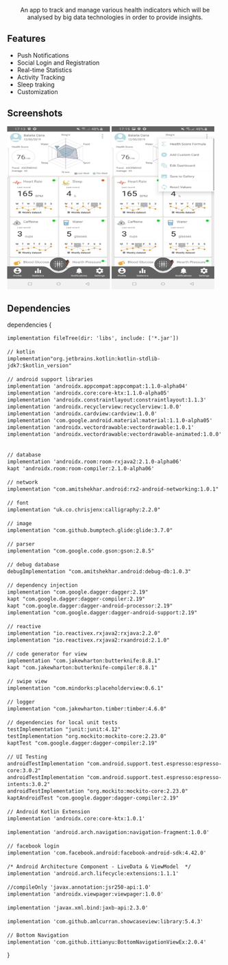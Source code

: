 <p align="center">An app to track and manage various health indicators which will be analysed by big data technologies in order to provide insights.</p>

## Features 

- Push Notifications
- Social Login and Registration
- Real-time Statistics
- Activity Tracking
- Sleep traking
- Customization

## Screenshots

<img src="https://github.com/Oana1234/Hector/blob/master/r2.jpg"  width="240px" height="380px"  />   <img src="https://github.com/Oana1234/Hector/blob/master/r1.jpg" width="240px" height="380px" />       


## Dependencies

dependencies {

    implementation fileTree(dir: 'libs', include: ['*.jar'])

    // kotlin
    implementation"org.jetbrains.kotlin:kotlin-stdlib-jdk7:$kotlin_version"

    // android support libraries
    implementation 'androidx.appcompat:appcompat:1.1.0-alpha04'
    implementation 'androidx.core:core-ktx:1.1.0-alpha05'
    implementation 'androidx.constraintlayout:constraintlayout:1.1.3'
    implementation 'androidx.recyclerview:recyclerview:1.0.0'
    implementation 'androidx.cardview:cardview:1.0.0'
    implementation 'com.google.android.material:material:1.1.0-alpha05'
    implementation 'androidx.vectordrawable:vectordrawable:1.0.1'
    implementation 'androidx.vectordrawable:vectordrawable-animated:1.0.0'


    // database
    implementation 'androidx.room:room-rxjava2:2.1.0-alpha06'
    kapt 'androidx.room:room-compiler:2.1.0-alpha06'

    // network
    implementation "com.amitshekhar.android:rx2-android-networking:1.0.1"

    // font
    implementation "uk.co.chrisjenx:calligraphy:2.2.0"

    // image
    implementation "com.github.bumptech.glide:glide:3.7.0"

    // parser
    implementation "com.google.code.gson:gson:2.8.5"

    // debug database
    debugImplementation "com.amitshekhar.android:debug-db:1.0.3"

    // dependency injection
    implementation "com.google.dagger:dagger:2.19"
    kapt "com.google.dagger:dagger-compiler:2.19"
    kapt "com.google.dagger:dagger-android-processor:2.19"
    implementation "com.google.dagger:dagger-android-support:2.19"

    // reactive
    implementation "io.reactivex.rxjava2:rxjava:2.2.0"
    implementation "io.reactivex.rxjava2:rxandroid:2.1.0"

    // code generator for view
    implementation "com.jakewharton:butterknife:8.8.1"
    kapt "com.jakewharton:butterknife-compiler:8.8.1"

    // swipe view
    implementation "com.mindorks:placeholderview:0.6.1"

    // logger
    implementation "com.jakewharton.timber:timber:4.6.0"

    // dependencies for local unit tests
    testImplementation "junit:junit:4.12"
    testImplementation "org.mockito:mockito-core:2.23.0"
    kaptTest "com.google.dagger:dagger-compiler:2.19"

    // UI Testing
    androidTestImplementation "com.android.support.test.espresso:espresso-core:3.0.2"
    androidTestImplementation "com.android.support.test.espresso:espresso-intents:3.0.2"
    androidTestImplementation "org.mockito:mockito-core:2.23.0"
    kaptAndroidTest "com.google.dagger:dagger-compiler:2.19"

    // Android Kotlin Extension
    implementation 'androidx.core:core-ktx:1.0.1'

    implementation 'android.arch.navigation:navigation-fragment:1.0.0'

    // facebook login
    implementation 'com.facebook.android:facebook-android-sdk:4.42.0'

    /* Android Architecture Component - LiveData & ViewModel  */
    implementation 'android.arch.lifecycle:extensions:1.1.1'

    //compileOnly 'javax.annotation:jsr250-api:1.0'
    implementation 'androidx.viewpager:viewpager:1.0.0'

    implementation 'javax.xml.bind:jaxb-api:2.3.0'

    implementation 'com.github.amlcurran.showcaseview:library:5.4.3'

    // Bottom Navigation
    implementation 'com.github.ittianyu:BottomNavigationViewEx:2.0.4'

}
